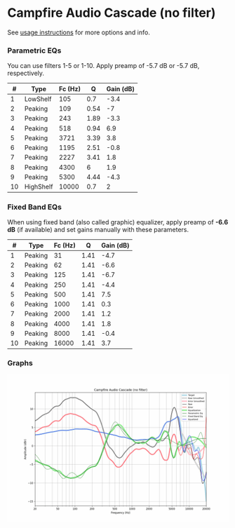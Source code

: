 # Campfire Audio Cascade (no filter)
See [usage instructions](https://github.com/jaakkopasanen/AutoEq#usage) for more options and info.

### Parametric EQs
You can use filters 1-5 or 1-10. Apply preamp of -5.7 dB or -5.7 dB, respectively.

|   # | Type      |   Fc (Hz) |    Q |   Gain (dB) |
|-----|-----------|-----------|------|-------------|
|   1 | LowShelf  |       105 | 0.7  |        -3.4 |
|   2 | Peaking   |       109 | 0.54 |        -7   |
|   3 | Peaking   |       243 | 1.89 |        -3.3 |
|   4 | Peaking   |       518 | 0.94 |         6.9 |
|   5 | Peaking   |      3721 | 3.39 |         3.8 |
|   6 | Peaking   |      1195 | 2.51 |        -0.8 |
|   7 | Peaking   |      2227 | 3.41 |         1.8 |
|   8 | Peaking   |      4300 | 6    |         1.9 |
|   9 | Peaking   |      5300 | 4.44 |        -4.3 |
|  10 | HighShelf |     10000 | 0.7  |         2   |

### Fixed Band EQs
When using fixed band (also called graphic) equalizer, apply preamp of **-6.6 dB** (if available) and set gains manually with these parameters.

|   # | Type    |   Fc (Hz) |    Q |   Gain (dB) |
|-----|---------|-----------|------|-------------|
|   1 | Peaking |        31 | 1.41 |        -4.7 |
|   2 | Peaking |        62 | 1.41 |        -6.6 |
|   3 | Peaking |       125 | 1.41 |        -6.7 |
|   4 | Peaking |       250 | 1.41 |        -4.4 |
|   5 | Peaking |       500 | 1.41 |         7.5 |
|   6 | Peaking |      1000 | 1.41 |         0.3 |
|   7 | Peaking |      2000 | 1.41 |         1.2 |
|   8 | Peaking |      4000 | 1.41 |         1.8 |
|   9 | Peaking |      8000 | 1.41 |        -0.4 |
|  10 | Peaking |     16000 | 1.41 |         3.7 |

### Graphs
![](./Campfire%20Audio%20Cascade%20(no%20filter).png)
